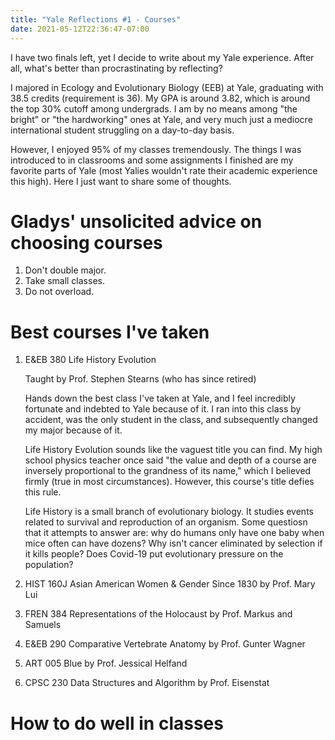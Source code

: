 ```yaml
---
title: "Yale Reflections #1 - Courses"
date: 2021-05-12T22:36:47-07:00
---
```


I have two finals left, yet I decide to write about my Yale experience. After all, what's better than procrastinating by reflecting? 

I majored in Ecology and Evolutionary Biology (EEB) at Yale, graduating with 38.5 credits (requirement is 36).  My GPA is around 3.82, which is around the top 30% cutoff among undergrads. I am by no means among "the bright" or "the hardworking" ones at Yale, and very much just a mediocre international student struggling on a day-to-day basis. 

However, I enjoyed 95% of my classes tremendously. The things I was introduced to in classrooms and some assignments I finished are my favorite parts of Yale (most  Yalies wouldn't rate their academic experience this high). Here I just want to share some of thoughts.

# Gladys' unsolicited advice on choosing courses 
1. Don't double major. 
2. Take small classes. 
3. Do not overload. 

# Best courses I've taken 
1. E&EB 380 Life History Evolution 
    <p>Taught by Prof. Stephen Stearns (who has since retired) <p>
    <p>Hands down the best class I've taken at Yale, and I feel incredibly fortunate and indebted to Yale because of it. I ran into this class by accident, was the only student in the class, and subsequently changed my major because of it.<p>
    <p>Life History Evolution sounds like the vaguest title you can find. My high school physics teacher once said "the value and depth of a course are inversely proportional to the grandness of its name," which I believed firmly (true in most circumstances). However, this course's title defies this rule.<p>
    <p>Life History is a small branch of evolutionary biology. It studies events related to survival and reproduction of an organism. Some questiosn that it attempts to answer are: why do humans only have one baby when mice often can have dozens? Why isn't cancer eliminated by selection if it kills people? Does Covid-19 put evolutionary pressure on the population? <p>
    <p><p>



2. HIST 160J Asian American Women & Gender Since 1830 by Prof. Mary Lui
3. FREN 384 Representations of the Holocaust by Prof. Markus and Samuels 
4. E&EB 290 Comparative Vertebrate Anatomy by Prof. Gunter Wagner 
5. ART 005 Blue by Prof. Jessical Helfand 
6. CPSC 230 Data Structures and Algorithm by Prof. Eisenstat 


# How to do well in classes 

# 
